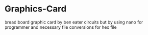 # Graphics-Card
bread board graphic card by ben eater circuits but by using nano for programmer and necessary file conversions for hex file
